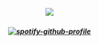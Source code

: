
⠀⠀
⠀⠀⠀⠀
##### <p align="center">![](https://komarev.com/ghpvc/?username=trody&color=211f1d&label=　ᰔᩚ‬⠀　&style=flat)</p>

##### <p align="center">[![spotify-github-profile](https://spotify-github-profile.kittinanx.com/api/view?uid=3152hej4rx6alviruqcx4h2xzbqi&cover_image=true&theme=novatorem&show_offline=false&background_color=121212&interchange=true&bar_color=777777&bar_color_cover=true)](https://spotify-github-profile.kittinanx.com/api/view?uid=3152hej4rx6alviruqcx4h2xzbqi&redirect=true)</p>
⠀⠀
⠀⠀
